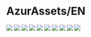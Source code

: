 # AzurAssets/EN
![](https://img.shields.io/badge/EN-9.2.135-blue?style=flat-square)
![](https://img.shields.io/badge/CV-640-blue?style=flat-square)
![](https://img.shields.io/badge/L2D-726-blue?style=flat-square)
![](https://img.shields.io/badge/PIC-24-blue?style=flat-square)
![](https://img.shields.io/badge/BGM-26-blue?style=flat-square)
![](https://img.shields.io/badge/CIPHER-59-blue?style=flat-square)
![](https://img.shields.io/badge/MANGA-91-blue?style=flat-square)
![](https://img.shields.io/badge/PAINTING-370-blue?style=flat-square)
![](https://img.shields.io/badge/DORM-166-blue?style=flat-square)
![](https://img.shields.io/badge/MAP-1-blue?style=flat-square)
